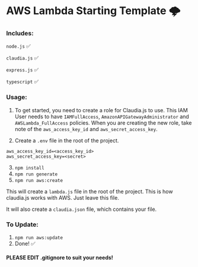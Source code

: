 # AWS Lambda Starting Template :cloud_with_lightning:

### Includes:

`node.js` :white_check_mark:

`claudia.js` :white_check_mark:

`express.js` :white_check_mark:

`typescript` :white_check_mark:

### Usage:

1. To get started, you need to create a role for Claudia.js to use. This IAM User needs to have `IAMFullAccess`, `AmazonAPIGatewayAdministrator` and `AWSLambda_FullAccess` policies. When you are creating the new role, take note of the `aws_access_key_id` and `aws_secret_access_key`.

2. Create a `.env` file in the root of the project.

```
aws_access_key_id=<access_key_id>
aws_secret_access_key=<secret>
```

3. `npm install`
4. `npm run generate`
5. `npm run aws:create`

This will create a `lambda.js` file in the root of the project. This is how claudia.js works with AWS. Just leave this file.

It will also create a `claudia.json` file, which contains your file.

### To Update:

1. `npm run aws:update`
2. Done! :white_check_mark:

#### PLEASE EDIT .gitignore to suit your needs!

